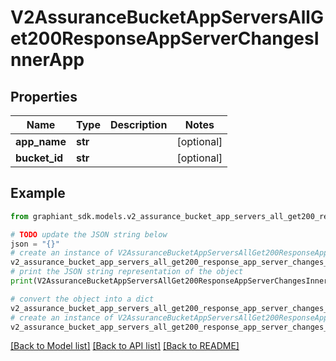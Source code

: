# V2AssuranceBucketAppServersAllGet200ResponseAppServerChangesInnerApp


## Properties

Name | Type | Description | Notes
------------ | ------------- | ------------- | -------------
**app_name** | **str** |  | [optional] 
**bucket_id** | **str** |  | [optional] 

## Example

```python
from graphiant_sdk.models.v2_assurance_bucket_app_servers_all_get200_response_app_server_changes_inner_app import V2AssuranceBucketAppServersAllGet200ResponseAppServerChangesInnerApp

# TODO update the JSON string below
json = "{}"
# create an instance of V2AssuranceBucketAppServersAllGet200ResponseAppServerChangesInnerApp from a JSON string
v2_assurance_bucket_app_servers_all_get200_response_app_server_changes_inner_app_instance = V2AssuranceBucketAppServersAllGet200ResponseAppServerChangesInnerApp.from_json(json)
# print the JSON string representation of the object
print(V2AssuranceBucketAppServersAllGet200ResponseAppServerChangesInnerApp.to_json())

# convert the object into a dict
v2_assurance_bucket_app_servers_all_get200_response_app_server_changes_inner_app_dict = v2_assurance_bucket_app_servers_all_get200_response_app_server_changes_inner_app_instance.to_dict()
# create an instance of V2AssuranceBucketAppServersAllGet200ResponseAppServerChangesInnerApp from a dict
v2_assurance_bucket_app_servers_all_get200_response_app_server_changes_inner_app_from_dict = V2AssuranceBucketAppServersAllGet200ResponseAppServerChangesInnerApp.from_dict(v2_assurance_bucket_app_servers_all_get200_response_app_server_changes_inner_app_dict)
```
[[Back to Model list]](../README.md#documentation-for-models) [[Back to API list]](../README.md#documentation-for-api-endpoints) [[Back to README]](../README.md)


